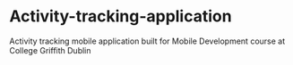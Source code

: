 # Activity-tracking-application
Activity tracking mobile application built for Mobile Development course at College Griffith Dublin
